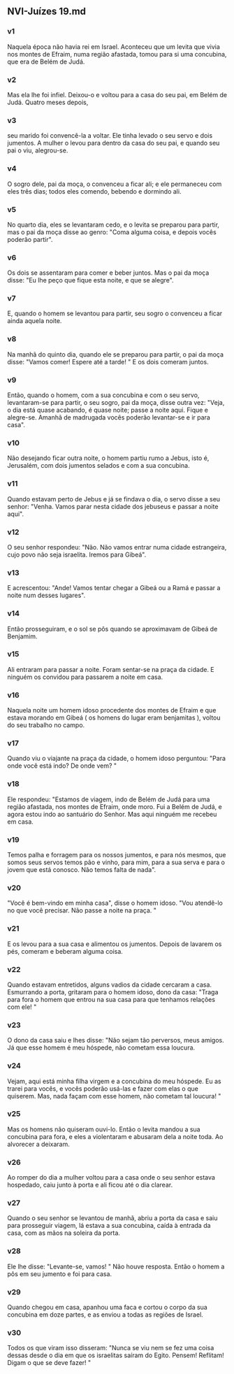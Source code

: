 ## NVI-Juízes 19.md
### v1
 Naquela época não havia rei em Israel. Aconteceu que um levita que vivia nos montes de Efraim, numa região afastada, tomou para si uma concubina, que era de Belém de Judá.
### v2
 Mas ela lhe foi infiel. Deixou-o e voltou para a casa do seu pai, em Belém de Judá. Quatro meses depois,
### v3
 seu marido foi convencê-la a voltar. Ele tinha levado o seu servo e dois jumentos. A mulher o levou para dentro da casa do seu pai, e quando seu pai o viu, alegrou-se.
### v4
 O sogro dele, pai da moça, o convenceu a ficar ali; e ele permaneceu com eles três dias; todos eles comendo, bebendo e dormindo ali.
### v5
 No quarto dia, eles se levantaram cedo, e o levita se preparou para partir, mas o pai da moça disse ao genro: "Coma alguma coisa, e depois vocês poderão partir".
### v6
 Os dois se assentaram para comer e beber juntos. Mas o pai da moça disse: "Eu lhe peço que fique esta noite, e que se alegre".
### v7
 E, quando o homem se levantou para partir, seu sogro o convenceu a ficar ainda aquela noite.
### v8
 Na manhã do quinto dia, quando ele se preparou para partir, o pai da moça disse: "Vamos comer! Espere até a tarde! " E os dois comeram juntos.
### v9
 Então, quando o homem, com a sua concubina e com o seu servo, levantaram-se para partir, o seu sogro, pai da moça, disse outra vez: "Veja, o dia está quase acabando, é quase noite; passe a noite aqui. Fique e alegre-se. Amanhã de madrugada vocês poderão levantar-se e ir para casa".
### v10
 Não desejando ficar outra noite, o homem partiu rumo a Jebus, isto é, Jerusalém, com dois jumentos selados e com a sua concubina.
### v11
 Quando estavam perto de Jebus e já se findava o dia, o servo disse a seu senhor: "Venha. Vamos parar nesta cidade dos jebuseus e passar a noite aqui".
### v12
 O seu senhor respondeu: "Não. Não vamos entrar numa cidade estrangeira, cujo povo não seja israelita. Iremos para Gibeá".
### v13
 E acrescentou: "Ande! Vamos tentar chegar a Gibeá ou a Ramá e passar a noite num desses lugares".
### v14
 Então prosseguiram, e o sol se pôs quando se aproximavam de Gibeá de Benjamim.
### v15
 Ali entraram para passar a noite. Foram sentar-se na praça da cidade. E ninguém os convidou para passarem a noite em casa.
### v16
 Naquela noite um homem idoso procedente dos montes de Efraim e que estava morando em Gibeá ( os homens do lugar eram benjamitas ), voltou do seu trabalho no campo.
### v17
 Quando viu o viajante na praça da cidade, o homem idoso perguntou: "Para onde você está indo? De onde vem? "
### v18
 Ele respondeu: "Estamos de viagem, indo de Belém de Judá para uma região afastada, nos montes de Efraim, onde moro. Fui a Belém de Judá, e agora estou indo ao santuário do Senhor. Mas aqui ninguém me recebeu em casa.
### v19
 Temos palha e forragem para os nossos jumentos, e para nós mesmos, que somos seus servos temos pão e vinho, para mim, para a sua serva e para o jovem que está conosco. Não temos falta de nada".
### v20
 "Você é bem-vindo em minha casa", disse o homem idoso. "Vou atendê-lo no que você precisar. Não passe a noite na praça. "
### v21
 E os levou para a sua casa e alimentou os jumentos. Depois de lavarem os pés, comeram e beberam alguma coisa.
### v22
 Quando estavam entretidos, alguns vadios da cidade cercaram a casa. Esmurrando a porta, gritaram para o homem idoso, dono da casa: "Traga para fora o homem que entrou na sua casa para que tenhamos relações com ele! "
### v23
 O dono da casa saiu e lhes disse: "Não sejam tão perversos, meus amigos. Já que esse homem é meu hóspede, não cometam essa loucura.
### v24
 Vejam, aqui está minha filha virgem e a concubina do meu hóspede. Eu as trarei para vocês, e vocês poderão usá-las e fazer com elas o que quiserem. Mas, nada façam com esse homem, não cometam tal loucura! "
### v25
 Mas os homens não quiseram ouvi-lo. Então o levita mandou a sua concubina para fora, e eles a violentaram e abusaram dela a noite toda. Ao alvorecer a deixaram.
### v26
 Ao romper do dia a mulher voltou para a casa onde o seu senhor estava hospedado, caiu junto à porta e ali ficou até o dia clarear.
### v27
 Quando o seu senhor se levantou de manhã, abriu a porta da casa e saiu para prosseguir viagem, lá estava a sua concubina, caída à entrada da casa, com as mãos na soleira da porta.
### v28
 Ele lhe disse: "Levante-se, vamos! " Não houve resposta. Então o homem a pôs em seu jumento e foi para casa.
### v29
 Quando chegou em casa, apanhou uma faca e cortou o corpo da sua concubina em doze partes, e as enviou a todas as regiões de Israel.
### v30
 Todos os que viram isso disseram: "Nunca se viu nem se fez uma coisa dessas desde o dia em que os israelitas saíram do Egito. Pensem! Reflitam! Digam o que se deve fazer! "
